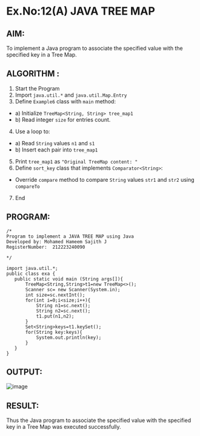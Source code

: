 # Ex.No:12(A)         JAVA TREE MAP
## AIM:
 To implement a Java program to associate the specified value with the specified key in a Tree Map.

## ALGORITHM :

1.	Start the Program
2.	Import `java.util.*` and `java.util.Map.Entry`
3.	Define `Example6` class with `main` method:
-	a) Initialize `TreeMap<String, String> tree_map1`
-	b) Read integer `size` for entries count.
4.	Use a loop to:
-	a) Read `String` values `n1` and `s1`
-	b) Insert each pair into `tree_map1`
5.	Print `tree_map1` as `"Original TreeMap content: "`
6.	Define `sort_key` class that implements `Comparator<String>`:
-	Override `compare` method to compare `String` values `str1` and `str2` using
`compareTo`
7.	End



## PROGRAM:
 ```
/*
Program to implement a JAVA TREE MAP using Java
Developed by: Mohamed Hameem Sajith J
RegisterNumber:  212223240090

*/

import java.util.*;
public class exa {
    public static void main (String args[]){
        TreeMap<String,String>t1=new TreeMap<>();
        Scanner sc= new Scanner(System.in);
        int size=sc.nextInt();
        for(int i=0;i<size;i++){
            String n1=sc.next();
            String n2=sc.next();
            t1.put(n1,n2);
        }
        Set<String>keys=t1.keySet();
        for(String key:keys){
            System.out.println(key);
        }
    }
}
```




## OUTPUT:

![image](https://github.com/user-attachments/assets/5008105e-ce46-4a3e-a097-cae184dda396)


## RESULT:
Thus the Java program to associate the specified value with the specified key in a Tree Map was executed successfully.
